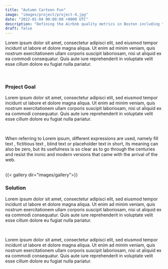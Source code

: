```yaml
---
title: "Autumn Cartoon Fun"
image: "images/project/project-4.jpg"
date: "2022-01-04 00:00:00 +0000 UTC"
description: "Defining the Airbnb quality metrics in Boston including the impact of noise disturbance, host’s policies and customer’s rating on price per night."
draft: false
---
```


Lorem ipsum dolor sit amet, consectetur adipisci elit, sed eiusmod tempor incidunt ut labore et dolore magna aliqua.
Ut enim ad minim veniam, quis nostrum exercitationem ullam corporis suscipit laboriosam, nisi ut aliquid ex ea
commodi consequatur. Quis aute iure reprehenderit in voluptate velit esse cillum dolore eu fugiat nulla pariatur. 

<br>

### Project Goal

Lorem ipsum dolor sit amet, consectetur adipisci elit, sed eiusmod tempor incidunt ut labore et dolore magna aliqua.
Ut enim ad minim veniam, quis nostrum exercitationem ullam corporis suscipit laboriosam, nisi ut aliquid ex ea
commodi consequatur. Quis aute iure reprehenderit in voluptate velit esse cillum dolore eu fugiat nulla pariatur. 

<br>

When referring to Lorem ipsum, different expressions are used, namely fill text , fictitious text , blind text or placeholder text
in short, its meaning can also be zero, but its usefulness is so clear as to go through the centuries and resist the ironic
and modern versions that came with the arrival of the web.

<br>
<!-- internal link -->
{{< gallery dir="images/gallery">}}

<br>

### Solution

Lorem ipsum dolor sit amet, consectetur adipisci elit, sed eiusmod tempor incidunt ut labore et dolore magna aliqua.
Ut enim ad minim veniam, quis nostrum exercitationem ullam corporis suscipit laboriosam, nisi ut aliquid ex ea
commodi consequatur. Quis aute iure reprehenderit in voluptate velit esse cillum dolore eu fugiat nulla pariatur. 

<br>

Lorem ipsum dolor sit amet, consectetur adipisci elit, sed eiusmod tempor incidunt ut labore et dolore magna aliqua.
Ut enim ad minim veniam, quis nostrum exercitationem ullam corporis suscipit laboriosam, nisi ut aliquid ex ea
commodi consequatur. Quis aute iure reprehenderit in voluptate velit esse cillum dolore eu fugiat nulla pariatur. 
